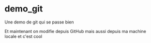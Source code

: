 # demo_git

Une demo de git qui se passe bien

Et maintenant on modifie depuis GitHub
mais aussi depuis ma machine locale et c'est cool
